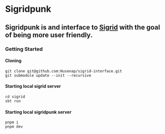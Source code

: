 # Sigridpunk

## Sigridpunk is and interface to [Sigrid](https://github.com/bjornregnell/sigrid) with the goal of being more user friendly.

### Getting Started

#### Cloning

```
git clone git@github.com:Husenap/sigrid-interface.git
git submodule update --init --recursive
```

#### Starting local sigrid server

```
cd sigrid
sbt run
```

#### Starting local sigridpunk server

```
pnpm i
pnpm dev
```
